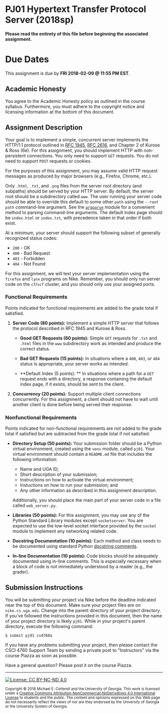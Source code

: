 
# PJ01 Hypertext Transfer Protocol Server (2018sp)

**Please read the entirety of this file before
beginning the associated assignment.** 

# Due Dates

This assignment is due by **FRI 2018-02-09 @ 11:55 PM EST**. 

## Academic Honesty

You agree to the Academic Honesty policy as outlined in the course syllabus. 
Furthermore, you must adhere to the copyright notice and licensing information 
at the bottom of this document.

## Assignment Description

Your goal is to implement a simple, concurrent server implements the HTTP/1.1
protocol outlined in [RFC 1945](https://tools.ietf.org/html/rfc1945),
[RFC 2616](https://tools.ietf.org/html/rfc2616), and
Chapter 2 of Kurose & Ross (6e). 
For this assignment, you should implement
HTTP with non-persistent connections. 
You only need to support `GET` requests.
You do not need to support `POST` requests or cookies. 

For the purposes of this assignment, you may assume valid HTTP request messages 
as produced by major browsers (e.g., Firefox, Chrome, etc.). 

Only `.html`, `.txt`, and `.png` files from the server root directory (and subpaths) 
should be served by your HTTP server. 
By default, the server root should be a subdirectory called `www`.
The user running your server code should be able to override this default to
some other `path` using the `--root path` command-line argument. 
See the [`argparse`](https://docs.python.org/3/library/argparse.html) module for
a convenient method to parsing command-line arguments.
The default index page should be `index.html` or `index.txt`, with precedence 
taken in that order if both exist.

At a minimum, your server should support the following subset of generally recognized 
status codes:

* `200` - OK
* `400` - Bad Request
* `403` - Forbidden
* `404` - Not Found

For this assignment, we will test your server implementation using the 
`firefox` and `lynx` programs on Nike. 
Remember, you should only run server code on the `cf`/`vcf` cluster, and you 
should only use your assigned ports.

### Functional Requirements

Points indicated for functional requirements are added to the grade total
if satisfied. 

1. **Server Code (80 points):** Implement a simple HTTP server that 
   follows the protocol described in RFC 1945 and Kurose & Ross.

   * **Good GET Requests (60 points):** Simple `GET` requests for `.txt` and `.html`
     files in the `www` subdirectory work as intended and produce the correct 
     status.

   * **Bad GET Requests (15 points):** In situations where a `400`, `403`, or `404` 
     status is appropriate, your server works as intended.

   * **Default Index (5 points): ** In situations where a path for a `GET` request
     ends with a directory, a response containing the default index page, if it exists, 
     should be sent to the client. 

2. **Concurrency (20 points):** Support multiple client connections concurrently. 
   For this assignment, a client should not have to wait until another client is
   done before being served their response.

### Nonfunctional Requirements 

Points indicated for non-functional requirements are not added to the grade total
if satisfied but are subtracted from the grade total if not satisfied.

* **Directory Setup (50 points):** Your submission folder should be a Python
  virtual environment, created using the `venv` module, called `pj01`.
  Your virtual environment should contain a `README.md` file that includes
  the following information:
  * Name and UGA ID;
  * Short description of your submission;
  * Instructions on how to activate the virtual environment;
  * Instuctions on how to run your submission; and
  * Any other information as described in this assignment description. 

  Additionally, you should place the main part of your server code in a file
  called `web_server.py`.

* **Libraries (50 points):** For this assignment, you may use any of the Python
  Standard Library modules except `socketserver`. You are expected to use the
  low-level socket interface provided by the `socket` module to implement any
  networking related code. 

* **Docstring Documentation (10 points):** Each method and class needs to be documented
  using standard Python [docstring comments](https://www.python.org/dev/peps/pep-0257/).

* **In-line Documentation (10 points):** Code blocks should be adequately documented
  using in-line comments. This is especially necessary when a block of code
  is not immediately understood by a reader (e.g., the grader).

## Submission Instructions

You will be submitting your project via Nike before the deadline indicated
near the top of this document. Make sure your project files are on 
`nike.cs.uga.edu`. Change into the parent directory of your project directory. 
If you've followed the instructions provided in this document, then the name 
of your project directory is likely `pj01`. 
While in your project's parent directory, execute the following command: 

```
$ submit pj01 cs4760a
```

If you have any problems submitting your project, then please contact the CSCI
4760 Support Team by sending a private post to "Instructors" via the course 
Piazza as soon as possible. 

Have a general question? Please post it on the course Piazza.

<hr/>

[![License: CC BY-NC-ND 4.0](https://img.shields.io/badge/License-CC%20BY--NC--ND%204.0-lightgrey.svg)](http://creativecommons.org/licenses/by-nc-nd/4.0/)

<small>
Copyright &copy; 2018 Michael E. Cotterell and the University of Georgia.
This work is licensed under a <a rel="license" href="http://creativecommons.org/licenses/by-nc-nd/4.0/">Creative Commons Attribution-NonCommercial-NoDerivatives 4.0 International License</a> to students and the public.
The content and opinions expressed on this Web page do not necessarily reflect the views of nor are they endorsed by the University of Georgia or the University System of Georgia.
</small>

